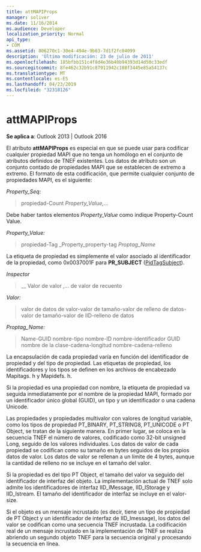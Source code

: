```yaml
---
title: attMAPIProps
manager: soliver
ms.date: 11/16/2014
ms.audience: Developer
localization_priority: Normal
api_type:
- COM
ms.assetid: 806270c1-30e4-494e-9b03-7d1f2fc04099
description: 'Última modificación: 23 de julio de 2011'
ms.openlocfilehash: 185bfbb151c4f8d4e36b40b94393d14d50c33edf
ms.sourcegitcommit: 8fe462c32b91c87911942c188f3445e85a54137c
ms.translationtype: MT
ms.contentlocale: es-ES
ms.lasthandoff: 04/23/2019
ms.locfileid: "32318126"
---
```

# <a name="attmapiprops"></a>attMAPIProps

  
  
**Se aplica a**: Outlook 2013 | Outlook 2016 
  
El atributo **attMAPIProps** es especial en que se puede usar para codificar cualquier propiedad MAPI que no tenga un homólogo en el conjunto de atributos definidos de TNEF existentes. Los datos de atributo son un conjunto contado de propiedades MAPI que se establecen de extremo a extremo. El formato de esta codificación, que permite cualquier conjunto de propiedades MAPI, es el siguiente:  
  
 _Property_Seq:_
  
> propiedad-Count _Property_Value,..._
    
Debe haber tantos elementos _Property_Value_ como indique Property-Count Value. 
  
 _Property_Value:_
  
> propiedad-Tag _Property_property-tag _Proptag_Name_
    
La etiqueta de propiedad es simplemente el valor asociado al identificador de la propiedad, como 0x0037001F para **PR_SUBJECT** ([PidTagSubject](pidtagsubject-canonical-property.md)).
  
 _Inspector_
  
>  __ Valor de valor _,..._ de valor de recuento
    
 _Valor:_
  
> valor de datos de valor-valor de tamaño-valor de relleno de datos-valor de tamaño-valor de IID-relleno de datos
    
 _Proptag_Name:_
  
> Name-GUID nombre-tipo nombre-ID nombre-identificador GUID nombre de la clase-cadena-longitud nombre-cadena-relleno
    
La encapsulación de cada propiedad varía en función del identificador de propiedad y del tipo de propiedad. Las etiquetas de propiedad, los identificadores y los tipos se definen en los archivos de encabezado Mapitags. h y Mapidefs. h.
  
Si la propiedad es una propiedad con nombre, la etiqueta de propiedad va seguida inmediatamente por el nombre de la propiedad MAPI, formado por un identificador único global (GUID), un tipo y un identificador o una cadena Unicode.
  
Las propiedades y propiedades multivalor con valores de longitud variable, como los tipos de propiedad PT_BINARY, PT_STRING8, PT_UNICODE o PT Object, se tratan de la siguiente manera. En primer lugar, se coloca en la secuencia TNEF el número de valores, codificado como 32-bit unsigned Long, seguido de los valores individuales. Los datos de valor de cada propiedad se codifican como su tamaño en bytes seguidos de los propios datos de valor. Los datos de valor se rellenan a un límite de 4 bytes, aunque la cantidad de relleno no se incluye en el tamaño del valor.
  
Si la propiedad es del tipo PT Object, el tamaño del valor va seguido del identificador de interfaz del objeto. La implementación actual de TNEF solo admite los identificadores de interfaz IID_IMessage, IID_IStorage y IID_Istream. El tamaño del identificador de interfaz se incluye en el valor-size.
  
Si el objeto es un mensaje incrustado (es decir, tiene un tipo de propiedad de PT Object y un identificador de interfaz de IID_Imessage), los datos del valor se codifican como una secuencia TNEF incrustada. La codificación real de un mensaje incrustado en la implementación de TNEF se realiza abriendo un segundo objeto TNEF para la secuencia original y procesando la secuencia en línea.
  

